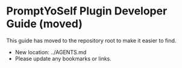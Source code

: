 # PromptYoSelf Plugin Developer Guide (moved)

This guide has moved to the repository root to make it easier to find.

- New location: ../AGENTS.md
- Please update any bookmarks or links.

